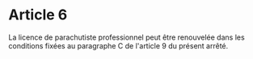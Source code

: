 # Article 6

La licence de parachutiste professionnel peut être renouvelée dans les conditions fixées au paragraphe C de l'article 9 du présent arrêté.
